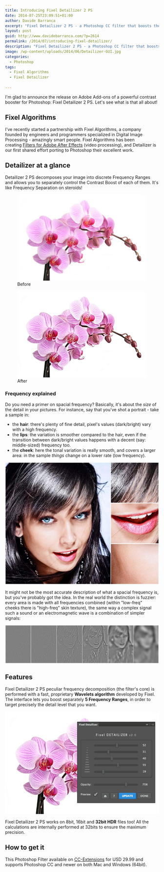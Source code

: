 ```yaml
---
title: Introducing Fixel Detailizer 2 PS
date: 2014-07-25T23:09:51+01:00
author: Davide Barranca
excerpt: "Fixel Detailizer 2 PS - a Photoshop CC filter that boosts the contrast of 5 spatial ranges separated using a proprietary wavelets algorithm."
layout: post
guid: http://www.davidebarranca.com/?p=2614
permalink: /2014/07/introducing-fixel-detailizer/
description: "Fixel Detailizer 2 PS - a Photoshop CC filter that boosts the contrast of 5 spatial ranges separated using a proprietary wavelets algorithm."
image: /wp-content/uploads/2014/06/Detailizer-GUI.jpg
categories:
  - Photoshop
tags:
  - Fixel Algorithms
  - Fixel Detailizer

---
```


I'm glad to announce the release on Adobe Add-ons of a powerful contrast booster for Photoshop: Fixel Detailizer 2 PS. Let's see what is that all about!

## Fixel Algorithms

I've recently started a partnership with Fixel Algorithms, a company founded by engineers and programmers specialized in Digital Image Processing - amazingly smart people. Fixel Algorithms has been creating [Filters for Adobe After Effects](http://aescripts.com/authors/f-l/fixel-algorithms/ "Fixel Algorithms for After Effects") (video processing), and Detailizer is our first shared effort porting to Photoshop their excellent work.

## Detailizer at a glance

Detailizer 2 PS decomposes your image into discrete Frequency Ranges and allows you to separately control the Contrast Boost of each of them. It's like Frequency Separation on steroids!  

<figure>
	<img src="/wp-content/uploads/2014/06/detailizer-before1.jpg" />
	<figcaption>Before</figcaption>
</figure>

<figure>
	<img src="/wp-content/uploads/2014/06/detailizer-after1.jpg" />
	<figcaption>After</figcaption>
</figure>

### Frequency explained

Do you need a primer on spacial frequency? Basically, it's about the _size_ of the detail in your pictures. For instance, say that you've shot a portrait - take a sample in:

*   the **hair**: there's plenty of fine detail, pixel's values (dark/bright) vary with a high frequency.
*   the **lips**: the variation is smoother compared to the hair, even if the transition between dark/bright values happens with a decent (say: middle-sized) frequency too.
*   the **cheek**: here the tonal variation is really smooth, and covers a larger area: in the sample _things_ change on a lower rate (low frequency).

![Frequency](/wp-content/uploads/2014/06/3Freq.jpg)

It might not be the most accurate description of what a spacial frequency is, but you've probably got the idea. In the real world the distinction is fuzzier: every area is made with all frequencies combined (within "low-freq" cheeks there is "high-freq" skin texture), the same way a complex signal such a sound or an electromagnetic wave is a combination of simpler signals:

![Multi Frequency](/wp-content/uploads/2014/06/multifreq.jpg)

## Features

Fixel Detailizer 2 PS peculiar frequency decomposition (the filter's core) is performed with a fast, proprietary **Wavelets algorithm** developed by Fixel. The interface lets you boost separately **5 Frequency Ranges**, in order to target precisely the detail level that you want.

![Detailizer GUI](/wp-content/uploads/2014/06/Detailizer-GUI.jpg)

Fixel Detailizer 2 PS works on 8bit, 16bit and **32bit HDR** files too! All the calculations are internally performed at 32bits to ensure the maximum precision.

## How to get it

This Photoshop Filter available on [CC-Extensions](https://cc-extensions.com/products/detailizer/) for USD 29.99 and supports Photoshop CC and newer on both Mac and Windows (64bit).
